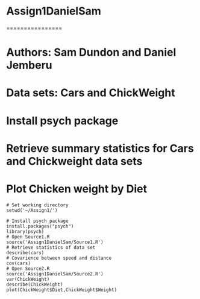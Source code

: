 # Assign1DanielSam
================
# Authors: Sam Dundon and Daniel Jemberu
# Data sets: Cars and ChickWeight
# Install psych package
# Retrieve summary statistics for Cars and Chickweight data sets
# Plot Chicken weight by Diet 

```{S}
# Set working directory
setwd('~/Assign1/')

# Install psych package
install.packages("psych")
library(psych)
# Open Source1.R
source('Assign1DanielSam/Source1.R')
# Retrieve statistics of data set
describe(cars)
# Covarience between speed and distance
cov(cars)
# Open Source2.R
source('Assign1DanielSam/Source2.R')
var(ChickWeight)
describe(ChickWeight)
plot(ChickWeight$Diet,ChickWeight$Weight)
```